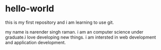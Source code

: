 # hello-world
this is my first repository and i am learning to use git.

my name is narender singh raman.
i am an computer science under graduate.i love developing new things.
i am intersted in web development and application development.
